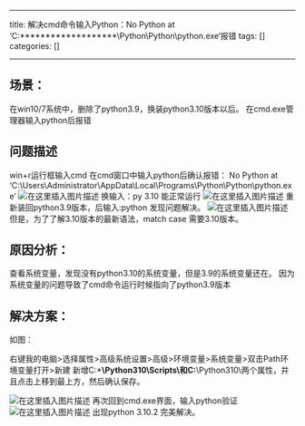 
--- 
title:  解决cmd命令输入Python：No Python at ‘C:\*******************\Python\Python\python.exe‘报错 
tags: []
categories: [] 

---
## 场景：

在win10/7系统中，删除了python3.9，换装python3.10版本以后。 在cmd.exe管理器输入python后报错

## 问题描述

win+r运行框输入cmd 在cmd窗口中输入python后确认报错： No Python at ‘C:\Users\Administrator\AppData\Local\Programs\Python\Python\python.exe’ <img src="https://img-blog.csdnimg.cn/adab09c74139488494879e636b4f7a5b.png" alt="在这里插入图片描述"> 换输入：py 3.10 能正常运行 <img src="https://img-blog.csdnimg.cn/f84b660160aa47b7b7d57d26dc89eaf5.png" alt="在这里插入图片描述"> 重新装回python3.9版本，后输入:python 发现问题解决。 <img src="https://img-blog.csdnimg.cn/a150a7f16376407198056a530156a0c8.png" alt="在这里插入图片描述"> 但是，为了了解3.10版本的最新语法，match case 需要3.10版本。

## 原因分析：

查看系统变量，发现没有python3.10的系统变量，但是3.9的系统变量还在。 因为系统变量的问题导致了cmd命令运行时候指向了python3.9版本

## 解决方案：

如图：

右键我的电脑&gt;选择属性&gt;高级系统设置&gt;高级&gt;环境变量&gt;系统变量&gt;双击Path环境变量打开&gt;新建 新增C:*********\Python310\Scripts\和C:********\Python310\两个属性，并且点击上移到最上方，然后确认保存。

<img src="https://img-blog.csdnimg.cn/44d6e893892f457090be9d1a6b2f136f.png" alt="在这里插入图片描述"> 再次回到cmd.exe界面，输入python验证 <img src="https://img-blog.csdnimg.cn/2eed1eaa8dde48b5b40ec682f79cfe4c.png" alt="在这里插入图片描述"> 出现python 3.10.2 完美解决。

